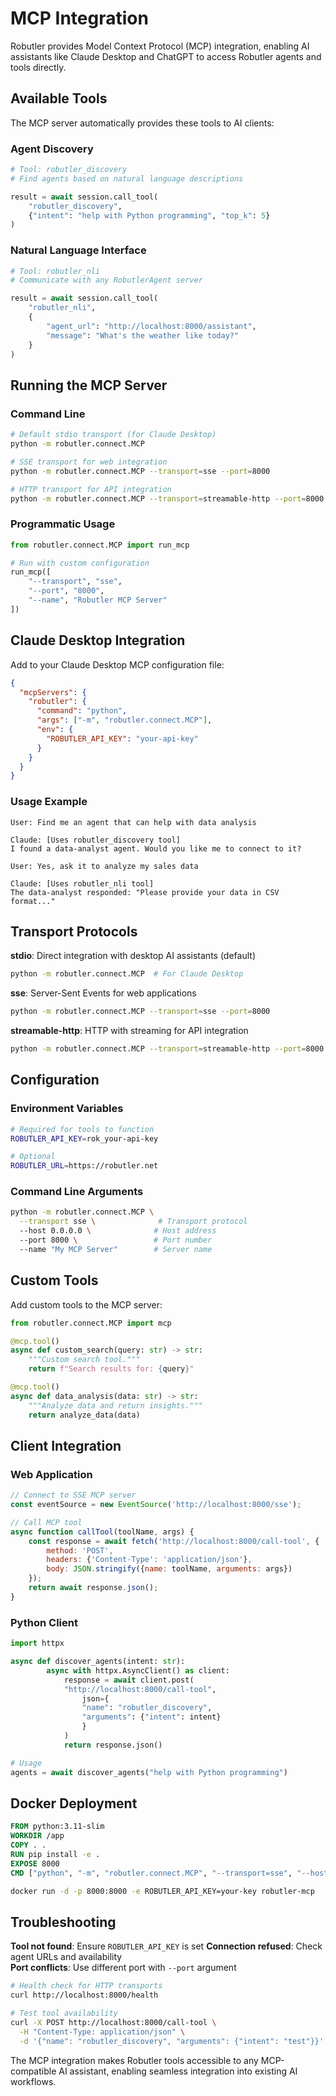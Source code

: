 # MCP Integration

Robutler provides Model Context Protocol (MCP) integration, enabling AI assistants like Claude Desktop and ChatGPT to access Robutler agents and tools directly.

## Available Tools

The MCP server automatically provides these tools to AI clients:

### Agent Discovery
```python
# Tool: robutler_discovery
# Find agents based on natural language descriptions

result = await session.call_tool(
    "robutler_discovery",
    {"intent": "help with Python programming", "top_k": 5}
)
```

### Natural Language Interface
```python
# Tool: robutler_nli
# Communicate with any RobutlerAgent server

result = await session.call_tool(
    "robutler_nli",
    {
        "agent_url": "http://localhost:8000/assistant", 
        "message": "What's the weather like today?"
    }
)
```

## Running the MCP Server

### Command Line
```bash
# Default stdio transport (for Claude Desktop)
python -m robutler.connect.MCP

# SSE transport for web integration
python -m robutler.connect.MCP --transport=sse --port=8000

# HTTP transport for API integration
python -m robutler.connect.MCP --transport=streamable-http --port=8000
```

### Programmatic Usage
```python
from robutler.connect.MCP import run_mcp

# Run with custom configuration
run_mcp([
    "--transport", "sse",
    "--port", "8000",
    "--name", "Robutler MCP Server"
])
```

## Claude Desktop Integration

Add to your Claude Desktop MCP configuration file:

```json
{
  "mcpServers": {
    "robutler": {
      "command": "python",
      "args": ["-m", "robutler.connect.MCP"],
      "env": {
        "ROBUTLER_API_KEY": "your-api-key"
      }
    }
  }
}
```

### Usage Example
```
User: Find me an agent that can help with data analysis

Claude: [Uses robutler_discovery tool]
I found a data-analyst agent. Would you like me to connect to it?

User: Yes, ask it to analyze my sales data

Claude: [Uses robutler_nli tool] 
The data-analyst responded: "Please provide your data in CSV format..."
```

## Transport Protocols

**stdio**: Direct integration with desktop AI assistants (default)
```bash
python -m robutler.connect.MCP  # For Claude Desktop
```

**sse**: Server-Sent Events for web applications  
```bash
python -m robutler.connect.MCP --transport=sse --port=8000
```

**streamable-http**: HTTP with streaming for API integration
```bash
python -m robutler.connect.MCP --transport=streamable-http --port=8000
```

## Configuration

### Environment Variables
```bash
# Required for tools to function
ROBUTLER_API_KEY=rok_your-api-key

# Optional
ROBUTLER_URL=https://robutler.net
```

### Command Line Arguments
```bash
python -m robutler.connect.MCP \
  --transport sse \              # Transport protocol
  --host 0.0.0.0 \              # Host address
  --port 8000 \                 # Port number
  --name "My MCP Server"        # Server name
```

## Custom Tools

Add custom tools to the MCP server:

```python
from robutler.connect.MCP import mcp

@mcp.tool()
async def custom_search(query: str) -> str:
    """Custom search tool."""
    return f"Search results for: {query}"

@mcp.tool()
async def data_analysis(data: str) -> str:
    """Analyze data and return insights."""
    return analyze_data(data)
```

## Client Integration

### Web Application
```javascript
// Connect to SSE MCP server
const eventSource = new EventSource('http://localhost:8000/sse');

// Call MCP tool
async function callTool(toolName, args) {
    const response = await fetch('http://localhost:8000/call-tool', {
        method: 'POST',
        headers: {'Content-Type': 'application/json'},
        body: JSON.stringify({name: toolName, arguments: args})
    });
    return await response.json();
}
```

### Python Client
```python
import httpx

async def discover_agents(intent: str):
        async with httpx.AsyncClient() as client:
            response = await client.post(
            "http://localhost:8000/call-tool",
                json={
                "name": "robutler_discovery",
                "arguments": {"intent": intent}
                }
            )
            return response.json()

# Usage
agents = await discover_agents("help with Python programming")
```

## Docker Deployment

```dockerfile
FROM python:3.11-slim
WORKDIR /app
COPY . .
RUN pip install -e .
EXPOSE 8000
CMD ["python", "-m", "robutler.connect.MCP", "--transport=sse", "--host=0.0.0.0", "--port=8000"]
```

```bash
docker run -d -p 8000:8000 -e ROBUTLER_API_KEY=your-key robutler-mcp
```

## Troubleshooting

**Tool not found**: Ensure `ROBUTLER_API_KEY` is set
**Connection refused**: Check agent URLs and availability  
**Port conflicts**: Use different port with `--port` argument

```bash
# Health check for HTTP transports
curl http://localhost:8000/health

# Test tool availability  
curl -X POST http://localhost:8000/call-tool \
  -H "Content-Type: application/json" \
  -d '{"name": "robutler_discovery", "arguments": {"intent": "test"}}'
```

The MCP integration makes Robutler tools accessible to any MCP-compatible AI assistant, enabling seamless integration into existing AI workflows. 